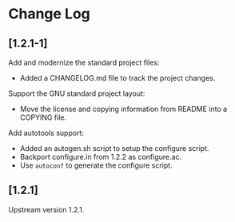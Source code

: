 # Change Log

## [1.2.1-1]

Add and modernize the standard project files:

  * Added a CHANGELOG.md file to track the project changes.

Support the GNU standard project layout:

  * Move the license and copying information from README into a COPYING file.

Add autotools support:

  * Added an autogen.sh script to setup the configure script.
  * Backport configure.in from 1.2.2 as configure.ac.
  * Use `autoconf` to generate the configure script.

## [1.2.1]

Upstream version 1.2.1.
